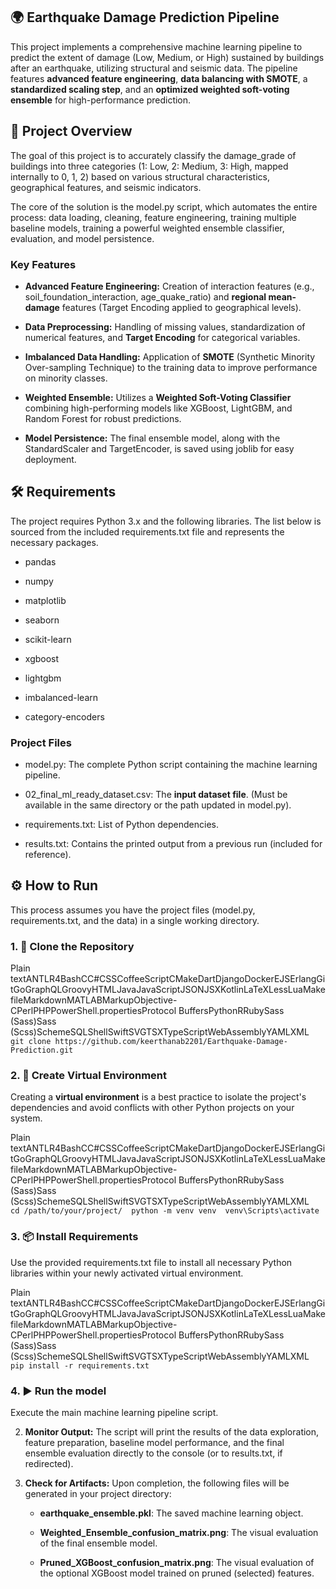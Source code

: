 🌍 Earthquake Damage Prediction Pipeline
----------------------------------------

This project implements a comprehensive machine learning pipeline to predict the extent of damage (Low, Medium, or High) sustained by buildings after an earthquake, utilizing structural and seismic data. The pipeline features **advanced feature engineering**, **data balancing with SMOTE**, a **standardized scaling step**, and an **optimized weighted soft-voting ensemble** for high-performance prediction.

🚀 Project Overview
-------------------

The goal of this project is to accurately classify the damage\_grade of buildings into three categories (1: Low, 2: Medium, 3: High, mapped internally to 0, 1, 2) based on various structural characteristics, geographical features, and seismic indicators.

The core of the solution is the model.py script, which automates the entire process: data loading, cleaning, feature engineering, training multiple baseline models, training a powerful weighted ensemble classifier, evaluation, and model persistence.

### Key Features

*   **Advanced Feature Engineering:** Creation of interaction features (e.g., soil\_foundation\_interaction, age\_quake\_ratio) and **regional mean-damage** features (Target Encoding applied to geographical levels).
    
*   **Data Preprocessing:** Handling of missing values, standardization of numerical features, and **Target Encoding** for categorical variables.
    
*   **Imbalanced Data Handling:** Application of **SMOTE** (Synthetic Minority Over-sampling Technique) to the training data to improve performance on minority classes.
    
*   **Weighted Ensemble:** Utilizes a **Weighted Soft-Voting Classifier** combining high-performing models like XGBoost, LightGBM, and Random Forest for robust predictions.
    
*   **Model Persistence:** The final ensemble model, along with the StandardScaler and TargetEncoder, is saved using joblib for easy deployment.
    

🛠️ Requirements
----------------

The project requires Python 3.x and the following libraries. The list below is sourced from the included requirements.txt file and represents the necessary packages.

*   pandas
    
*   numpy
    
*   matplotlib
    
*   seaborn
    
*   scikit-learn
    
*   xgboost
    
*   lightgbm
    
*   imbalanced-learn
    
*   category-encoders
    

### Project Files

*   model.py: The complete Python script containing the machine learning pipeline.
    
*   02\_final\_ml\_ready\_dataset.csv: The **input dataset file**. (Must be available in the same directory or the path updated in model.py).
    
*   requirements.txt: List of Python dependencies.
    
*   results.txt: Contains the printed output from a previous run (included for reference).
    

⚙️ How to Run
-------------

This process assumes you have the project files (model.py, requirements.txt, and the data) in a single working directory.

### 1\. 💾 Clone the Repository

Plain textANTLR4BashCC#CSSCoffeeScriptCMakeDartDjangoDockerEJSErlangGitGoGraphQLGroovyHTMLJavaJavaScriptJSONJSXKotlinLaTeXLessLuaMakefileMarkdownMATLABMarkupObjective-CPerlPHPPowerShell.propertiesProtocol BuffersPythonRRubySass (Sass)Sass (Scss)SchemeSQLShellSwiftSVGTSXTypeScriptWebAssemblyYAMLXML`   git clone https://github.com/keerthanab2201/Earthquake-Damage-Prediction.git   `

### 2\. 🐍 Create Virtual Environment

Creating a **virtual environment** is a best practice to isolate the project's dependencies and avoid conflicts with other Python projects on your system.

Plain textANTLR4BashCC#CSSCoffeeScriptCMakeDartDjangoDockerEJSErlangGitGoGraphQLGroovyHTMLJavaJavaScriptJSONJSXKotlinLaTeXLessLuaMakefileMarkdownMATLABMarkupObjective-CPerlPHPPowerShell.propertiesProtocol BuffersPythonRRubySass (Sass)Sass (Scss)SchemeSQLShellSwiftSVGTSXTypeScriptWebAssemblyYAMLXML`   cd /path/to/your/project/  python -m venv venv  venv\Scripts\activate   `

### 3\. 📦 Install Requirements

Use the provided requirements.txt file to install all necessary Python libraries within your newly activated virtual environment.

Plain textANTLR4BashCC#CSSCoffeeScriptCMakeDartDjangoDockerEJSErlangGitGoGraphQLGroovyHTMLJavaJavaScriptJSONJSXKotlinLaTeXLessLuaMakefileMarkdownMATLABMarkupObjective-CPerlPHPPowerShell.propertiesProtocol BuffersPythonRRubySass (Sass)Sass (Scss)SchemeSQLShellSwiftSVGTSXTypeScriptWebAssemblyYAMLXML`   pip install -r requirements.txt   `

### 4\. ▶️ Run the model

Execute the main machine learning pipeline script.

2.  **Monitor Output:** The script will print the results of the data exploration, feature preparation, baseline model performance, and the final ensemble evaluation directly to the console (or to results.txt, if redirected).
    
3.  **Check for Artifacts:** Upon completion, the following files will be generated in your project directory:
    
    *   **earthquake\_ensemble.pkl**: The saved machine learning object.
        
    *   **Weighted\_Ensemble\_confusion\_matrix.png**: The visual evaluation of the final ensemble model.
        
    *   **Pruned\_XGBoost\_confusion\_matrix.png**: The visual evaluation of the optional XGBoost model trained on pruned (selected) features.
